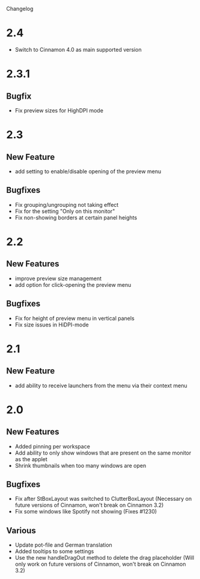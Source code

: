 Changelog

2.4
==
- Switch to Cinnamon 4.0 as main supported version

2.3.1
==
Bugfix
--
- Fix preview sizes for HighDPI mode

2.3
==
New Feature
--
- add setting to enable/disable opening of the preview menu

Bugfixes
--
- Fix grouping/ungrouping not taking effect
- Fix for the setting "Only on this monitor"
- Fix non-showing borders at certain panel heights

2.2
==

New Features
--
- improve preview size management
- add option for click-opening the preview menu

Bugfixes
--
- Fix for height of preview menu in vertical panels
- Fix size issues in HiDPI-mode

2.1
==

New Feature
--
- add ability to receive launchers from the menu via their context menu

2.0
==

New Features
--
- Added pinning per workspace
- Add ability to only show windows that are present on the same monitor as the applet
- Shrink thumbnails when too many windows are open

Bugfixes
--
- Fix after StBoxLayout was switched to ClutterBoxLayout (Necessary on future versions of Cinnamon, won't break on Cinnamon 3.2)
- Fix some windows like Spotify not showing (Fixes #1230)

Various
--
- Update pot-file and German translation
- Added tooltips to some settings
- Use the new handleDragOut method to delete the drag placeholder (Will only work on future versions of Cinnamon, won't break on Cinnamon 3.2)
